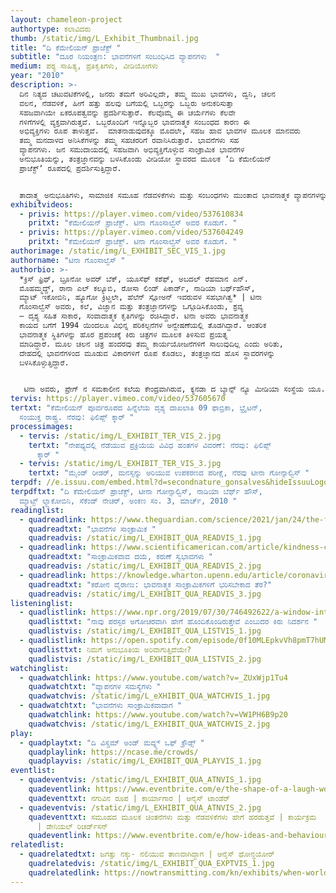 ```yaml
---
layout: chameleon-project
authortype: ಕಲಾವಿದರು
thumb: /static/img/L_Exhibit_Thumbnail.jpg
title: "ದಿ ಕೆಮೇಲಿಯನ್‌ ಪ್ರಾಜೆಕ್ಟ್‌ "
subtitle: "ದೂರ ನಿಯಂತ್ರಣ: ಭಾವನೆಗಳಿಗೆ ಸಂಬಂಧಿಸಿದ ವ್ಯಾಪನಗಳು  "
medium: ಪಠ್ಯ ಸಾಹಿತ್ಯ, ಪ್ರತಿಕೃತಿಗಳು, ವೀಡಿಯೋಗಳು
year: "2010"
description: >-
  ದಿನ ನಿತ್ಯದ ಚಟುವಟಿಕೆಗಳಲ್ಲಿ, ಜನರು ತಮಗೆ ಅರಿವಿಲ್ಲದೇ, ತಮ್ಮ ಮುಖ ಭಾವಗಳು, ದ್ವನಿ, ಚಲನ
  ವಲನ, ನೆಡವಳಿಕೆ, ಹೀಗೆ ಹತ್ತು ಹಲವು ಬಗೆಯಲ್ಲಿ ಒಬ್ಬರನ್ನು ಒಬ್ಬರು ಅನುಕರಿಸುತ್ತಾ
  ಸಹಜವಾಗಿಯೇ ಏಕರೂಪತ್ವವನ್ನು ಪ್ರದರ್ಶಿಸುತ್ತಾರೆ. ಕೆಲವೊಮ್ಮೆ ಈ ಚರ್ಯೆಗಳು ಕೆಲವೇ
  ಗಳಿಗೆಗಳಲ್ಲಿ ವ್ಯಕ್ತವಾಗಿರುತ್ತವೆ. ಒಬ್ಬರೊಂದಿಗೆ ಇನ್ನೊಬ್ಬರ ಭಾವನಾತ್ಮಕ ಸಂಬಂಧದ ಕಾರಣ ಈ
  ಅಭಿವ್ಯಕ್ತಿಗಳು ರೂಪ ತಾಳುತ್ತವೆ.  ಮಾತನಾಡುವುದಕ್ಕೂ ಮೊದಲೇ, ಸಹಜ ಹಾವ ಭಾವಗಳ ಮೂಲಕ ಮಾನವರು
  ತಮ್ಮ ಮನದಾಳದ ಅನಿಸಿಕೆಗಳನ್ನು ತಮ್ಮ ಸಹಚರರಿಗೆ ರವಾನಿಸಿರುತ್ತಾರೆ. ಭಾವನೆಗಳು ಸಹ
  ವ್ಯಾಪನಗಳು. ಜನ ಸಮುದಾಯದಲ್ಲಿ ಸಹಜವಾಗಿ ಅಭಿವ್ಯಕ್ತಿಗೊಳ್ಳುವ ಸಾಂಕ್ರಾಮಿಕ ಭಾವನೆಗಳ
  ಅನುಭೂತಿಯನ್ನು, ತಂತ್ರಜ್ಞಾನವನ್ನು ಬಳಸಿಕೊಂಡು ವೀಡಿಯೋ ಸ್ಥಾವರದ ಮೂಲಕ ʼದಿ ಕೆಮೇಲಿಯನ್‌
  ಪ್ರಾಜೆಕ್ಟ್‌ʼ ರೂಪದಲ್ಲಿ ಪ್ರದರ್ಶಿಸುತ್ತಿದ್ದಾರೆ. 


  ತಾದಾತ್ಮ್ಯ ಅನುಭೂತಿಗಳು, ಸಾಮಾಜಿಕ ಸಮೂಹ ನೆಡವಳಿಕೆಗಳು ಮತ್ತು ಸಂಬಂಧಗಳು ಮುಂತಾದ ಭಾವನಾತ್ಮಕ ವ್ಯಾಪನಗಳನ್ನು ಅರ್ಥೈಸುವ ಸಿದ್ಧಾಂತಗಳ ಅಧ್ಯಯನದ ಹಾದಿಯಲ್ಲಿ ಈ ಪರಿಯೋಜನೆಯು ಬಹು ಪ್ರಮುಖ ತಿರುವುವಾಗಿ ಪರಿಣಮಿಸಿದೆ.
exhibitvideos:
  - privis: https://player.vimeo.com/video/537610834
    pritxt: "ಕೆಮೇಲಿಯನ್‌ ಪ್ರಾಜೆಕ್ಟ್. ಟಿನಾ ಗೊಂಸಾಲ್ವೆಸ್‌ ಅವರ ಕೊಡುಗೆ. "
  - privis: https://player.vimeo.com/video/537604249
    pritxt: "ಕೆಮೇಲಿಯನ್‌ ಪ್ರಾಜೆಕ್ಟ್. ಟಿನಾ ಗೊಂಸಾಲ್ವೆಸ್‌ ಅವರ ಕೊಡುಗೆ. "
authorimage: /static/img/L_EXHIBIT_SEC_VIS_1.jpg
authorname: "ಟಿನಾ ಗೊಂಸಾಲ್ವೆಸ್‌ "
authorbio: >-
  *ಕ್ರಿಸ್‌ ಫ್ರಿಥ್‌, ಬ್ರೂನೋ ಅವರ್‌ ಬೆಕ್‌, ಯೂಸೆಫ್‌ ಕಶೆಫ್‌, ಅಬದಲ್‌ ರೆಹಮಾನ ಎನ್.‌
  ಮೊಹಮ್ಮದ್ದ್‌, ರಾನಾ ಎಲ್‌ ಕಲ್ಯೂಬಿ, ರೋಸಾ ಲಿಂಡ್‌ ಪಿಕಾರ್ಡ್‌, ನಾಡಿಯಾ ಬರ್ಥ್‌ಹೌಸ್‌,
  ಮ್ಯಾಟ್‌ ಇಕೋಬಿನಿ, ಹ್ಯೂಗೋ ಕ್ರಿಟ್ಚಲೇ, ಹೆಲೆನ್‌ ಸ್ಲೋಅನ್‌ ಇವರುವಳ ಸಹಭಾಗಿತ್ವ* | ಟಿನಾ
  ಗೊಂಸಾಲ್ವೆಸ್‌ ಅವರು, ಕಲೆ, ವಿಜ್ಞಾನ ಮತ್ತು ತಂತ್ರಜ್ಞಾನಗಳನ್ನು ಒಗ್ಗೂಡಿಸಿಕೊಂಡು, ಶ್ರವ್ಯ
  – ದೃಶ್ಯ ಸಹಿತ ಸಾಕಾರ, ಸಂವಾದಾತ್ಮಕ ಕೃತಿಗಳನ್ನು ರಚಿಸಿದ್ದಾರೆ. ಟಿನಾ ಅವರು ಭಾವನಾತ್ಮಕ
  ಕಾಯದ ಬಗೆಗೆ 1994 ಯಿಂದಲೂ ವಿಭಿನ್ನ ಪರಿಕಲ್ಪನೆಗಳ ಅನ್ವೇಷಣೆಯಲ್ಲಿ ತೊಡಗಿದ್ದಾರೆ. ಆಂತರಿಕ
  ಭಾವನಾತ್ಮಕ ಸ್ಥಿತಿಗಳನ್ನು ಹೊರ ಪ್ರಪಂಚಕ್ಕೆ ಕಿರು ಚಿತ್ರಗಳ ಮೂಲಕ ತಿಳಿಸುವ ಪ್ರಯತ್ನ
  ಮಾಡಿದ್ದಾರೆ. ಮೂಲ ಚಲನ ಚಿತ್ರ ಹಂದರವು ತಮ್ಮ ಕಾರ್ಯಯೋಜನೆಗಳಿಗೆ ಸಾಲುವುದಿಲ್ಲ ಎಂದು ಅರಿತು,
  ದೇಹದಲ್ಲಿ ಭಾವನೆಗಳಿಂದ ಮೂಡುವ ವಿಕಾರಗಳಿಗೆ ರೂಪ ಕೊಡಲು, ತಂತ್ರಜ್ಞಾನದ ಹೊಸ ಸ್ಥಾವರಗಳನ್ನು
  ಬಳಸಿಕೊಳ್ಳುತ್ತಿದ್ದಾರೆ.  


   ಟಿನಾ ಅವರು, ಪ್ರೇಗ್‌ ನ ಸಮಕಾಲೀನ ಕಲೆಯ ಕೇಂದ್ರವಾಗಿರುವ, ಕ್ಯನಡಾ ದ ಬ್ಯಾನ್ಫ್‌ ನ್ಯೂ ಮೀಡಿಯಾ ಸಂಸ್ಥೆಯ ಯೂ.ಸಿ.ಎಲ್‌ ಕೇಂದ್ರದಲ್ಲಿ, ನರತಂತು ಚಿತ್ರಣ ವಿಭಾಗದಲ್ಲಿ ನಿವಾಸಿ ಕಲಾವಿದರಾಗಿದ್ದಾರೆ. ಇವರಿಗೆ, ಆರ್ಟ್ಸ್‌ ಕೌಂಸಿಲ್‌ ಇಂಗ್ಲೆಂಡ್‌ ಅನುದಾನ ಮತ್ತು ವೆಲ್‌ಕಮ್‌ ಟ್ರಸ್ಟ್‌ ಲಾರ್ಜ್‌ ಆರ್ಟ್‌ ಪುರಸ್ಕಾರ ದೊರೆತಿದೆ.
tervis: https://player.vimeo.com/video/537605670
tertxt: "ಕೆಮೇಲಿಯನ್‌ ಪೂರ್ವರೂಪದ ಹಿನ್ನೆಲೆಯ ದೃಶ್ಯ ದಾಖಲಾತಿ 09 ಫಾಬ್ರಿಕಾ, ಭ್ರೈಟನ್‌,
  ಸಂಯುಕ್ತ ರಾಷ್ಟ್ರ. ನೆರವು: ಫಿಲಿಪ್ಪ್‌ ಕ್ಕಾರ್‌ "
processimages:
  - tervis: /static/img/L_EXHIBIT_TER_VIS_2.jpg
    tertxt: "ನೇಪಥ್ಯದಲ್ಲಿ ನೆಡೆಯುವ ಪ್ರಕ್ರಿಯೆಯ ವಿವಿಧ ಹಂತಗಳ ವಿವರಣೆ: ನೆರವು: ಫಿಲಿಪ್ಪ್‌
      ಕ್ಕಾರ್‌ "
  - tervis: /static/img/L_EXHIBIT_TER_VIS_3.jpg
    tertxt: "ಮೈಂಡ್‌ ರೀಡರ್‌, ಮನಸ್ಸನ್ನು ಅರಿಯುವ ಉಪಕರಣದ ಪರೀಕ್ಷೆ, ನೆರವು ಟೀನಾ ಗೋನ್ಸಾಲ್ವಿಸ್‌ "
terpdf: //e.issuu.com/embed.html?d=secondnature_gonsalves&hideIssuuLogo=true&u=sciencegallerybengaluru
terpdftxt: "ದಿ ಕೆಮೇಲಿಯನ್‌ ಪ್ರಾಜೆಕ್ಟ್, ಟೀನಾ ಗೋನ್ಸಾಲ್ವಿಸ್‌, ನಾಡಿಯಾ ಬೆರ್ಥ್‌ ಹೌಸ್‌,
  ಮ್ಯಾಟ್ಟ್‌ ಲ್ಯಾಕೋಬಿನಿ, ಸೆಕೆಂಡ್‌ ನೇಚರ್, ಅಂಕಣ ಸಂ. 3, ಮಾರ್ಚ್‌, 2010 "
readinglist:
  - quadreadlink: https://www.theguardian.com/science/2021/jan/24/the-five-emotional-contagion
    quadreadtxt: "ಭಾವನೆಗಳ ಸಾಂಕ್ರಾಮಿಕ "
    quadreadvis: /static/img/L_EXHIBIT_QUA_READVIS_1.jpg
  - quadreadlink: https://www.scientificamerican.com/article/kindness-contagion/
    quadreadtxt: "ಸಾಂಕ್ರಾಮಿಕವಾದ ದಯೆ, ಕರುಣೆ ಸ್ವಭಾವಗಳು "
    quadreadvis: /static/img/L_EXHIBIT_QUA_READVIS_2.jpg
  - quadreadlink: https://knowledge.wharton.upenn.edu/article/coronavirus-how-emotional-contagion-exacts-a-toll/
    quadreadtxt: "ಕರೋನ ವೈರಾಣು: ಭಾವನಾತ್ಮಕ ಸಾಂಕ್ರಾಮಿಕಗಳಿಗೆ ಭರಿಸಬೇಕಾದ ತೆರ?"
    quadreadvis: /static/img/L_EXHIBIT_QUA_READVIS_3.jpg
listeninglist:
  - quadlistlink: https://www.npr.org/2019/07/30/746492622/a-window-into-how-we-are-invisibly-connected-to-one-another
    quadlisttxt: "ನಾವು ಪರಸ್ಪರ ಅಗೋಚರವಾಗಿ ಹೇಗೆ ಹೊಂದಿಕೊಂಡಿರುತ್ತೇವೆ ಎಂಬುದರ ಕಿರು ನಿದರ್ಶನ "
    quadlistvis: /static/img/L_EXHIBIT_QUA_LISTVIS_1.jpg
  - quadlistlink: https://open.spotify.com/episode/0f10MLEpkvVh8pmT7hUMQi
    quadlisttxt: ನಿಮಗೆ ಅನುಭೂತಿಯ ಅರಿವಾಗುತ್ತಿದೆಯೇ?
    quadlistvis: /static/img/L_EXHIBIT_QUA_LISTVIS_2.jpg
watchinglist:
  - quadwatchlink: https://www.youtube.com/watch?v=_ZUxWjp1Tu4
    quadwatchtxt: "ವ್ಯಾಪನಗಳ ಸಮಸ್ಯೆಗಳು "
    quadwatchvis: /static/img/L_eXHIBIT_QUA_WATCHVIS_1.jpg
  - quadwatchtxt: "ಭಾವನೆಗಳು ಸಾಂಕ್ರಾಮಿಕವಾದಾಗ "
    quadwatchlink: https://www.youtube.com/watch?v=VW1PH6B9p20
    quadwatchvis: /static/img/L_EXHIBIT_QUA_WATCHVIS_2.jpg
play:
  - quadplaytxt: "ದಿ ವಿಸ್ಡಮ್ ಅಂಡ್ ಮದ್ನ್ಸ್ ಒಫ್ ಕ್ರೌಡ್ಸ್ "
    quadplaylink: https://ncase.me/crowds/
    quadplayvis: /static/img/L_EXHIBIT_QUA_PLAYVIS_1.jpg
eventlist:
  - quadeventvis: /static/img/L_EXHIBIT_QUA_ATNVIS_1.jpg
    quadeventlink: https://www.eventbrite.com/e/the-shape-of-a-laugh-workshop-registration-148223852533
    quadeventtxt: ನಗುವಿನ ರೂಪ | ಕಾರ್ಯಾಗಾರ | ಆನೈಸ್‌ ಟಾಂಡೆರ್‌
  - quadeventvis: /static/img/L_EXHIBIT_QUA_ATNVIS_2.jpg
    quadeventtxt: ಸಮೂಹದ ಮೂಲಕ ಚಿಂತನೆಗಳು ಮತ್ತು ನೆಡವಳಿಕೆಗಳು ಹೇಗೆ ಹರಡುತ್ತವೆ | ಕಾರ್ಯಕ್ರಮ
      | ಡೇನಿಯಲ್‌ ರಿಚರ್ಡ್‌ಸನ್
    quadeventlink: https://www.eventbrite.com/e/how-ideas-and-behaviours-spread-through-a-crowd-event-registration-145820000547
relatedlist:
  - quadrelatedtxt: ಜಗತ್ತು ನಕ್ಕು- ನಲಿಯುವ ತಾಣವಾಗಿದ್ದಾಗ | ಆನೈಸ್‌ ಥೋನ್ಧಯೋರ್
    quadrelatedvis: /static/img/L_EXHIBIT_QUA_EXPTVIS_1.jpg
    quadrelatedlink: https://nowtransmitting.com/kn/exhibits/when-world-laugh/
---
```

